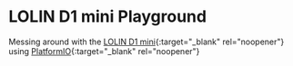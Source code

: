 # LOLIN D1 mini Playground

Messing around with the [LOLIN D1 mini](https://docs.wemos.cc/en/latest/d1/d1_mini.html){:target="_blank" rel="noopener"} using [PlatformIO](https://platformio.org/){:target="_blank" rel="noopener"}



